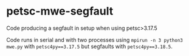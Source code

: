 # petsc-mwe-segfault

Code producing a segfault in setup when using petsc>3.17.5

Code runs in serial and with two processes using `mpirun -n 3 python3 mwe.py` with `petsc4py==3.17.5`
but segfaults with `petsc4py==3.18.5`.


